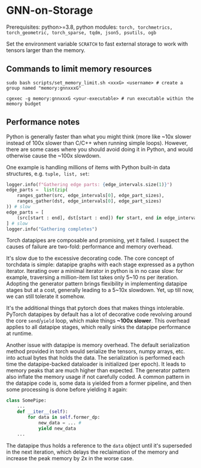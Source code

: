 # GNN-on-Storage

Prerequisites: python>=3.8, python modules:
`torch, torchmetrics, torch_geometric, torch_sparse, tqdm, json5, psutils, ogb`

Set the environment variable `SCRATCH` to fast external storage to work with tensors larger than the memory.

## Commands to limit memory resources

```
sudo bash scripts/set_memory_limit.sh <xxxG> <username> # create a group named "memory:gnnxxxG"

cgexec -g memory:gnnxxxG <your-executable> # run executable within the memory budget
```

## Performance notes

Python is generally faster than what you might think (more like ~10x slower instead of 100x slower than C/C++ when running simple loops).
However, there are some cases where you should avoid doing it in Python, and would otherwise cause the ~100x slowdown.

One example is handling millions of items with Python built-in data structures, e.g. `tuple, list, set`:

```python
logger.info(f"Gathering edge parts: {edge_intervals.size(1)}")
edge_parts =  list(zip(
    ranges_gather(src, edge_intervals[0], edge_part_sizes),
    ranges_gather(dst, edge_intervals[0], edge_part_sizes)
)) # slow
edge_parts = [
    (src[start : end], dst[start : end]) for start, end in edge_intervals.t().tolist()
] # slow
logger.info("Gathering completes")
```

Torch datapipes are composable and promising, yet it failed. I suspect the causes of failure are two-fold: performance and memory overhead.

It's slow due to the excessive decorating code. The core concept of torchdata is simple: datapipe graphs with each stage expressed as a python iterator. Iterating over a minimal iterator in python is in no case slow: for example, traversing a million-item list takes only 5\~10 ns per iteration. Adopting the generator pattern brings flexibility in implementing datapipe stages but at a cost, generally leading to a 5\~10x slowdown. Yet, up till now, we can still tolerate it somehow.

It's the additional things that pytorch does that makes things intolerable. PyTorch datapipes by default has a lot of decorative code revolving around the core `send`/`yield` loop, which make things **~100x slower**. This overhead applies to all datapipe stages, which really sinks the datapipe performance at runtime.

Another issue with datapipe is memory overhead. The default serialization method provided in torch would serialize the tensors, numpy arrays, etc. into actual bytes that holds the data. The serialization is performed each time the datapipe-backed dataloader is initialized (per epoch). It leads to memory peaks that are much higher than expected. The generator pattern also inflate the memory usage if not carefully coded. A common pattern in the datapipe code is, some data is yielded from a former pipeline, and then some processing is done before yielding it again:

```python
class SomePipe:
    ...
    def __iter__(self):
        for data in self.former_dp:
            new_data = ... #
            yield new_data
    ...
```

The datapipe thus holds a reference to the `data` object until it's superseded in the next iteration, which delays the reclaimation of the memory and increase the peak memory by 2x in the worse case.
